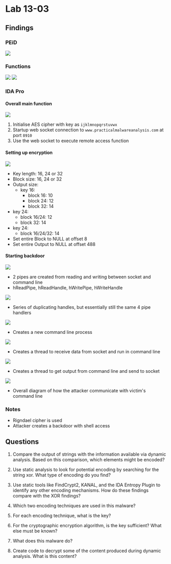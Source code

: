 # Lab 13-03

## Findings

### PEiD
![](20220928113000.png)

### Functions
![](20220928141747.png)
![](20220928141924.png)

### IDA Pro

#### Overall main function
![](20220929150150.png)

1. Initialise AES cipher with key as `ijklmnopqrstuvwx`
2. Startup web socket connection to `www.practicalmalwareanalysis.com` at port `8910`
3. Use the web socket to execute remote access function

#### Setting up encryption
![](20220929153039.png)

 - Key length: 16, 24 or 32
 - Block size: 16, 24 or 32
 - Output size:
   - key 16:
     - block 16: 10
     - block 24: 12
     - block 32: 14
 - key 24:
     - block 16/24: 12
     - block 32: 14
 - key 24:
     - block 16/24/32: 14
 - Set entire Block to NULL at offset 8
 - Set entire Output to NULL at offset 488

#### Starting backdoor
![](20220929153146.png)

 - 2 pipes are created from reading and writing between socket and command line
 - hReadPipe, hReadHandle, hWritePipe, hWriteHandle

![](20220929155807.png)

 - Series of duplicating handles, but essentially still the same 4 pipe handlers

![](20220929160008.png)

 - Creates a new command line process

![](20220929160039.png)

 - Creates a thread to receive data from socket and run in command line

![](20220929160100.png)

 - Creates a thread to get output from command line and send to socket

![](20220929155707.png)

 - Overall diagram of how the attacker communicate with victim's command line

### Notes
 - Rigndael cipher is used
 - Attacker creates a backdoor with shell access

## Questions
1. Compare the output of strings with the information available via
dynamic analysis. Based on this comparison, which elements might
be encoded?


2. Use static analysis to look for potential encoding by searching for the
string xor. What type of encoding do you find?


3. Use static tools like FindCrypt2, KANAL, and the IDA Entropy Plugin to
identify any other encoding mechanisms. How do these findings compare with the XOR findings?


4. Which two encoding techniques are used in this malware?


5. For each encoding technique, what is the key?


6. For the cryptographic encryption algorithm, is the key sufficient? What
else must be known?


7. What does this malware do?


8. Create code to decrypt some of the content produced during dynamic
analysis. What is this content?

